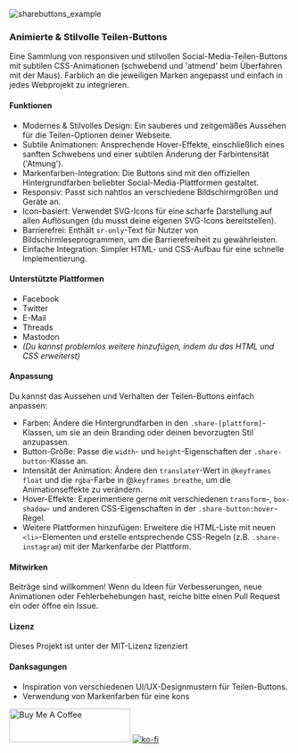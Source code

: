 ![sharebuttons_example](https://github.com/user-attachments/assets/189c2ff7-697b-4eda-b92d-487b12e03904)
### Animierte & Stilvolle Teilen-Buttons
Eine Sammlung von responsiven und stilvollen Social-Media-Teilen-Buttons mit subtilen CSS-Animationen (schwebend und 'atmend' beim Überfahren mit der Maus). Farblich an die jeweiligen Marken angepasst und einfach in jedes Webprojekt zu integrieren.
#### Funktionen
- Modernes & Stilvolles Design: Ein sauberes und zeitgemäßes Aussehen für die Teilen-Optionen deiner Webseite.
- Subtile Animationen: Ansprechende Hover-Effekte, einschließlich eines sanften Schwebens und einer subtilen Änderung der Farbintensität ('Atmung').
- Markenfarben-Integration: Die Buttons sind mit den offiziellen Hintergrundfarben beliebter Social-Media-Plattformen gestaltet.
- Responsiv: Passt sich nahtlos an verschiedene Bildschirmgrößen und Geräte an.
- Icon-basiert: Verwendet SVG-Icons für eine scharfe Darstellung auf allen Auflösungen (du musst deine eigenen SVG-Icons bereitstellen).
- Barrierefrei: Enthält `sr-only`-Text für Nutzer von Bildschirmleseprogrammen, um die Barrierefreiheit zu gewährleisten.
- Einfache Integration: Simpler HTML- und CSS-Aufbau für eine schnelle Implementierung.
#### Unterstützte Plattformen
- Facebook
- Twitter
- E-Mail
- Threads
- Mastodon
- *(Du kannst problemlos weitere hinzufügen, indem du das HTML und CSS erweiterst)*
#### Anpassung
Du kannst das Aussehen und Verhalten der Teilen-Buttons einfach anpassen:
- Farben: Ändere die Hintergrundfarben in den `.share-[plattform]`-Klassen, um sie an dein Branding oder deinen bevorzugten Stil anzupassen.
- Button-Größe: Passe die `width`- und `height`-Eigenschaften der `.share-button`-Klasse an.
- Intensität der Animation: Ändere den `translateY`-Wert in `@keyframes float` und die `rgba`-Farbe in @`keyframes breathe`, um die Animationseffekte zu verändern.
- Hover-Effekte: Experimentiere gerne mit verschiedenen `transform`-, `box-shadow`- und anderen CSS-Eigenschaften in der `.share-button:hover`-Regel.
- Weitere Plattformen hinzufügen: Erweitere die HTML-Liste mit neuen `<li>`-Elementen und erstelle entsprechende CSS-Regeln (z.B. `.share-instagram`) mit der Markenfarbe der Plattform.
#### Mitwirken
Beiträge sind willkommen! Wenn du Ideen für Verbesserungen, neue Animationen oder Fehlerbehebungen hast, reiche bitte einen Pull Request ein oder öffne ein Issue.
#### Lizenz
Dieses Projekt ist unter der MIT-Lizenz lizenziert
#### Danksagungen
- Inspiration von verschiedenen UI/UX-Designmustern für Teilen-Buttons.
- Verwendung von Markenfarben für eine kons

<a href="https://www.buymeacoffee.com/RonDev" target="_blank"><img src="https://cdn.buymeacoffee.com/buttons/v2/default-blue.png" alt="Buy Me A Coffee" style="height: 60px !important;width: 217px !important;" ></a>
[![ko-fi](https://ko-fi.com/img/githubbutton_sm.svg)](https://ko-fi.com/U6U31EV2VS)